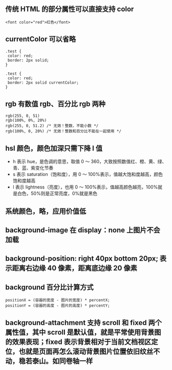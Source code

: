 ## 传统 HTML 的部分属性可以直接支持 color

```
<font color="red">红色</font>
```

## currentColor 可以省略

```
.test {
 color: red;
 border: 2px solid;
}

.test {
 color: red;
 border: 2px solid currentColor;
}
```

## rgb 有数值 rgb、百分比 rgb 两种

```
rgb(255, 0, 51)
rgb(100%, 0%, 20%)
rgb(255, 0, 51.2) /* 无效！整数，不能小数 */
rgb(100%, 0, 20%) /* 无效！整数和百分比不能在一起使用 */
```

## hsl 颜色，颜色加深只需下降 l 值

- h 表示 hue，是色调的意思，取值 0 ～ 360，大致按照数值红、橙、黄、绿、青、蓝、紫变化节奏
- s 表示 saturation（饱和度），用 0 ～ 100%表示，值越大饱和度越高，颜色饱和度越高
- l 表示 lightness（亮度），也用 0 ～ 100%表示，值越高颜色越亮，100%就是白色，50%则是正常亮度，0%就是黑色

## 系统颜色，略，应用价值低

## background-image 在 display：none 上图片不会加载

## background-position: right 40px bottom 20px; 表示距离右边缘 40 像素，距离底边缘 20 像素

## background 百分比计算方式

```
positionX = (容器的宽度 - 图片的宽度) * percentX;
positionY = (容器的高度 - 图片的高度) * percentY;
```

## background-attachment 支持 scroll 和 fixed 两个属性值，其中 scroll 是默认值，就是平常使用背景图的效果表现；fixed 表示背景相对于当前文档视区定位，也就是页面再怎么滚动背景图片位置依旧纹丝不动，稳若泰山。如同卷轴一样

